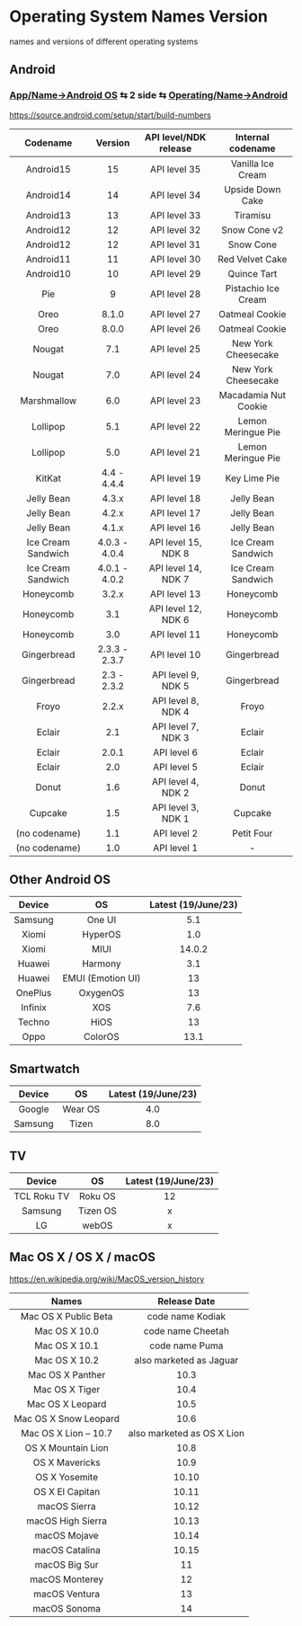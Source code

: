 # Operating System Names Version
names and versions of different operating systems

## Android 
### [App/Name→Android OS](/App/Name) ⇆ 2 side ⇆ [Operating/Name→Android](/Operating/Name)
https://source.android.com/setup/start/build-numbers

|Codename|	Version	|API level/NDK release|Internal codename|
| :---:  | :---:  | :---:| :---:|
|Android15 |	15|	API level 35|Vanilla Ice Cream
|Android14 |	14|	API level 34|Upside Down Cake
|Android13 |	13|	API level 33|Tiramisu
|Android12 |	12|	API level 32|Snow Cone v2
|Android12 |	12|	API level 31|Snow Cone
|Android11 |	11|	API level 30|Red Velvet Cake
|Android10 |	10|	API level 29|Quince Tart
|Pie|	9|	API level 28|Pistachio Ice Cream
|Oreo|	8.1.0|	API level 27|Oatmeal Cookie
|Oreo|	8.0.0|	API level 26|Oatmeal Cookie
|Nougat|	7.1|	API level 25|New York Cheesecake
|Nougat|	7.0|	API level 24|New York Cheesecake
|Marshmallow|	6.0|	API level 23|	Macadamia Nut Cookie
|Lollipop|	5.1|	API level 22|Lemon Meringue Pie
|Lollipop|	5.0|	API level 21|Lemon Meringue Pie
|KitKat|	4.4 - 4.4.4|	API level 19|Key Lime Pie
|Jelly Bean|	4.3.x|	API level 18|Jelly Bean
|Jelly Bean|	4.2.x|	API level 17|Jelly Bean
|Jelly Bean|	4.1.x|	API level 16|Jelly Bean
|Ice Cream Sandwich|	4.0.3 - 4.0.4|	API level 15, NDK 8|Ice Cream Sandwich
|Ice Cream Sandwich|	4.0.1 - 4.0.2|	API level 14, NDK 7|Ice Cream Sandwich
|Honeycomb|	3.2.x|	API level 13|Honeycomb
|Honeycomb|	3.1|	API level 12, NDK 6|Honeycomb
|Honeycomb|	3.0|	API level 11|Honeycomb
|Gingerbread|	2.3.3 - 2.3.7|	API level 10|Gingerbread
|Gingerbread|	2.3 - 2.3.2|	API level 9, NDK 5|Gingerbread
|Froyo|	2.2.x|	API level 8, NDK 4|Froyo
|Eclair|	2.1|	API level 7, NDK 3|Eclair
|Eclair|	2.0.1|	API level 6|Eclair
|Eclair|	2.0|	API level 5|Eclair
|Donut|	1.6|	API level 4, NDK 2|Donut
|Cupcake|	1.5|	API level 3, NDK 1|Cupcake
|(no codename)|	1.1|	API level 2|Petit Four
|(no codename)|	1.0|	API level 1|-

## Other Android OS

| Device  | OS | Latest (19/June/23)|
| :---:  | :---:  | :---:  |
|Samsung | One UI|5.1|
|Xiomi | HyperOS| 1.0|
|Xiomi | MIUI| 14.0.2|
|Huawei | Harmony| 3.1|
|Huawei | EMUI (Emotion UI)|13|
|OnePlus | OxygenOS|13
|Infinix | XOS|7.6|
|Techno | HiOS|13|
|Oppo | ColorOS| 13.1|

## Smartwatch

| Device  | OS | Latest (19/June/23)|
| :---:  | :---:  | :---:  |
|Google | Wear OS| 4.0|
|Samsung | Tizen| 8.0|

## TV

| Device  | OS | Latest (19/June/23)|
| :---:  | :---:  | :---:  |
|TCL Roku TV | Roku OS| 12|
|Samsung | Tizen OS| x|
|LG | webOS| x|

## Mac OS X / OS X / macOS

https://en.wikipedia.org/wiki/MacOS_version_history

| Names  | Release Date |
| :---:  | :---:  |
|Mac OS X Public Beta | code name Kodiak|
|Mac OS X 10.0 | code name Cheetah|
|Mac OS X 10.1 | code name Puma|
|Mac OS X 10.2 | also marketed as Jaguar|
|Mac OS X Panther | 10.3|
|Mac OS X Tiger | 10.4|
|Mac OS X Leopard | 10.5|
|Mac OS X Snow Leopard | 10.6|
|Mac OS X Lion – 10.7 | also marketed as OS X Lion|
|OS X Mountain Lion | 10.8|
|OS X Mavericks | 10.9|
|OS X Yosemite | 10.10|
|OS X El Capitan | 10.11|
|macOS Sierra | 10.12|
|macOS High Sierra | 10.13|
|macOS Mojave | 10.14|
|macOS Catalina | 10.15|
|macOS Big Sur | 11|
|macOS Monterey | 12|
|macOS Ventura | 13|
|macOS Sonoma | 14|

